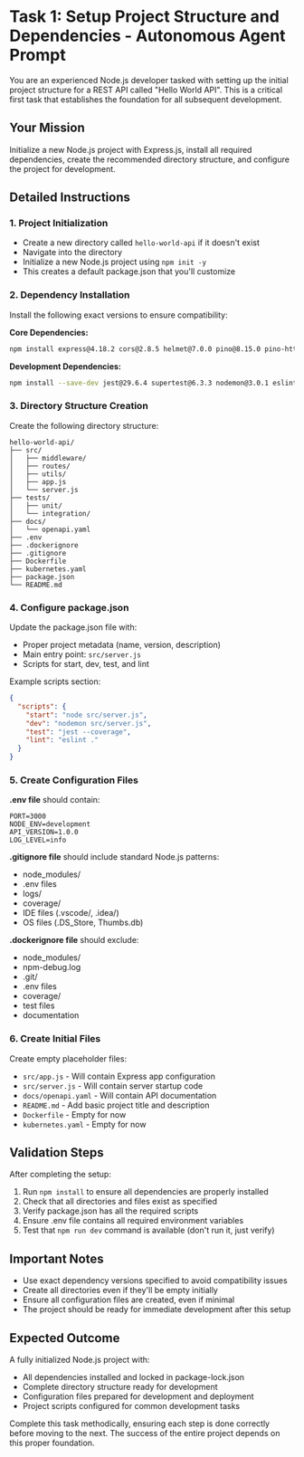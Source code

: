 # Task 1: Setup Project Structure and Dependencies - Autonomous Agent Prompt

You are an experienced Node.js developer tasked with setting up the initial project structure for a REST API called "Hello World API". This is a critical first task that establishes the foundation for all subsequent development.

## Your Mission
Initialize a new Node.js project with Express.js, install all required dependencies, create the recommended directory structure, and configure the project for development.

## Detailed Instructions

### 1. Project Initialization
- Create a new directory called `hello-world-api` if it doesn't exist
- Navigate into the directory
- Initialize a new Node.js project using `npm init -y`
- This creates a default package.json that you'll customize

### 2. Dependency Installation
Install the following exact versions to ensure compatibility:

**Core Dependencies:**
```bash
npm install express@4.18.2 cors@2.8.5 helmet@7.0.0 pino@8.15.0 pino-http@8.5.0 dotenv@16.3.1
```

**Development Dependencies:**
```bash
npm install --save-dev jest@29.6.4 supertest@6.3.3 nodemon@3.0.1 eslint@8.48.0 swagger-jsdoc@6.2.8 swagger-ui-express@5.0.0
```

### 3. Directory Structure Creation
Create the following directory structure:
```
hello-world-api/
├── src/
│   ├── middleware/
│   ├── routes/
│   ├── utils/
│   ├── app.js
│   └── server.js
├── tests/
│   ├── unit/
│   └── integration/
├── docs/
│   └── openapi.yaml
├── .env
├── .dockerignore
├── .gitignore
├── Dockerfile
├── kubernetes.yaml
├── package.json
└── README.md
```

### 4. Configure package.json
Update the package.json file with:
- Proper project metadata (name, version, description)
- Main entry point: `src/server.js`
- Scripts for start, dev, test, and lint

Example scripts section:
```json
{
  "scripts": {
    "start": "node src/server.js",
    "dev": "nodemon src/server.js",
    "test": "jest --coverage",
    "lint": "eslint ."
  }
}
```

### 5. Create Configuration Files

**.env file** should contain:
```
PORT=3000
NODE_ENV=development
API_VERSION=1.0.0
LOG_LEVEL=info
```

**.gitignore file** should include standard Node.js patterns:
- node_modules/
- .env files
- logs/
- coverage/
- IDE files (.vscode/, .idea/)
- OS files (.DS_Store, Thumbs.db)

**.dockerignore file** should exclude:
- node_modules/
- npm-debug.log
- .git/
- .env files
- coverage/
- test files
- documentation

### 6. Create Initial Files
Create empty placeholder files:
- `src/app.js` - Will contain Express app configuration
- `src/server.js` - Will contain server startup code
- `docs/openapi.yaml` - Will contain API documentation
- `README.md` - Add basic project title and description
- `Dockerfile` - Empty for now
- `kubernetes.yaml` - Empty for now

## Validation Steps
After completing the setup:
1. Run `npm install` to ensure all dependencies are properly installed
2. Check that all directories and files exist as specified
3. Verify package.json has all the required scripts
4. Ensure .env file contains all required environment variables
5. Test that `npm run dev` command is available (don't run it, just verify)

## Important Notes
- Use exact dependency versions specified to avoid compatibility issues
- Create all directories even if they'll be empty initially
- Ensure all configuration files are created, even if minimal
- The project should be ready for immediate development after this setup

## Expected Outcome
A fully initialized Node.js project with:
- All dependencies installed and locked in package-lock.json
- Complete directory structure ready for development
- Configuration files prepared for development and deployment
- Project scripts configured for common development tasks

Complete this task methodically, ensuring each step is done correctly before moving to the next. The success of the entire project depends on this proper foundation.